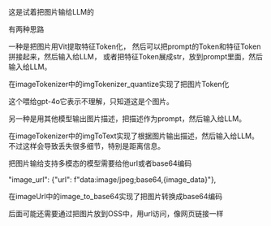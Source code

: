 这是试着把图片输给LLM的

有两种思路

一种是把图片用Vit提取特征Token化，
然后可以把prompt的Token和特征Token拼接起来，然后输入给LLM，
或者把特征Token展成str，放到prompt里面，然后输入给LLM。

在imageTokenizer中的imgTokenizer_quantize实现了把图片Token化

这个喂给gpt-4o它表示不理解，只知道这是个图片。


另一种是用其他模型输出图片描述，把描述作为prompt，然后输入给LLM。

在imageTokenizer中的imgToText实现了根据图片输出描述，然后输入给LLM。不过这样会导致丢失很多细节，特别是距离信息。

把图片输给支持多模态的模型需要给他url或者base64编码

"image_url": {"url": f"data:image/jpeg;base64,{image_data}"},

在imageUrl中的image_to_base64实现了把图片转换成base64编码

后面可能还需要通过把图片放到OSS中，用url访问，像网页链接一样